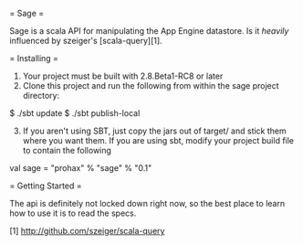 = Sage =

Sage is a scala API for manipulating the App Engine datastore. Is it *heavily* influenced by szeiger's [scala-query][1].

= Installing =

1. Your project must be built with 2.8.Beta1-RC8 or later
2. Clone this project and run the following from within the sage project directory: 
  
  $ ./sbt update
  $ ./sbt publish-local
  
3. If you aren't using SBT, just copy the jars out of target/ and stick them where you want them. If you are using sbt, modify your project build file to contain the following
  
  val sage = "prohax" % "sage" % "0.1"

= Getting Started =

The api is definitely not locked down right now, so the best place to learn how to use it is to read the specs.


  [1] http://github.com/szeiger/scala-query
